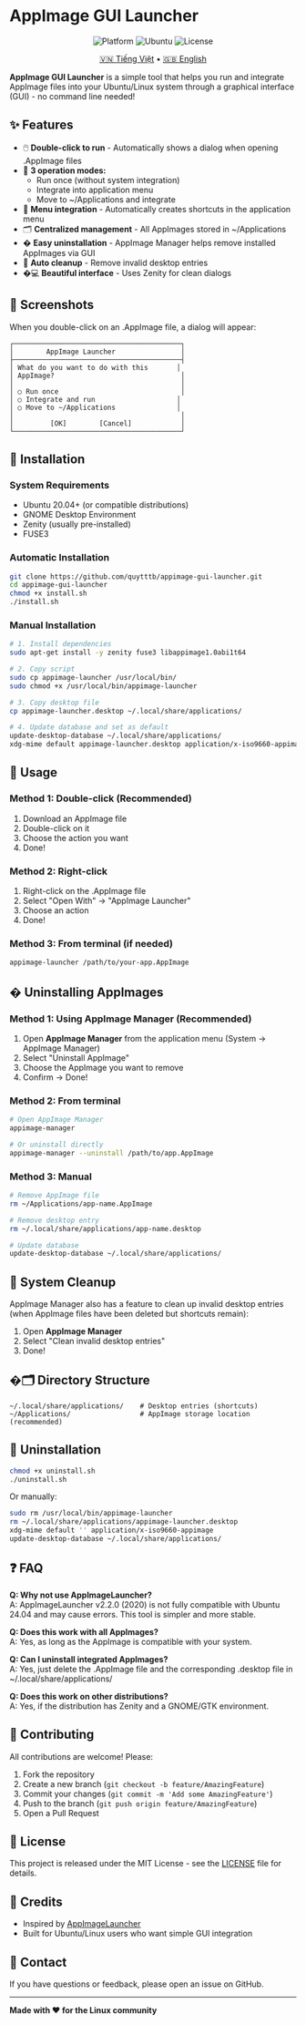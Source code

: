 # AppImage GUI Launcher

<p align="center">
  <img src="https://img.shields.io/badge/Platform-Linux-blue?style=flat-square" alt="Platform">
  <img src="https://img.shields.io/badge/Ubuntu-24.04-orange?style=flat-square" alt="Ubuntu">
  <img src="https://img.shields.io/badge/License-MIT-green?style=flat-square" alt="License">
</p>

<p align="center">
  <a href="README.md">🇻🇳 Tiếng Việt</a> •
  <a href="README.en.md">🇬🇧 English</a>
</p>

**AppImage GUI Launcher** is a simple tool that helps you run and integrate AppImage files into your Ubuntu/Linux system through a graphical interface (GUI) - no command line needed!

## ✨ Features

- 🖱️ **Double-click to run** - Automatically shows a dialog when opening .AppImage files
- 🎯 **3 operation modes:**
  - Run once (without system integration)
  - Integrate into application menu
  - Move to ~/Applications and integrate
- 📱 **Menu integration** - Automatically creates shortcuts in the application menu
- 🗂️ **Centralized management** - All AppImages stored in ~/Applications
- �️ **Easy uninstallation** - AppImage Manager helps remove installed AppImages via GUI
- 🧹 **Auto cleanup** - Remove invalid desktop entries
- �💻 **Beautiful interface** - Uses Zenity for clean dialogs

## 📸 Screenshots

When you double-click on an .AppImage file, a dialog will appear:

```
┌─────────────────────────────────────────┐
│        AppImage Launcher                │
├─────────────────────────────────────────┤
│ What do you want to do with this       │
│ AppImage?                               │
│                                         │
│ ○ Run once                              │
│ ○ Integrate and run                    │
│ ○ Move to ~/Applications               │
│                                         │
│         [OK]        [Cancel]            │
└─────────────────────────────────────────┘
```

## 🚀 Installation

### System Requirements

- Ubuntu 20.04+ (or compatible distributions)
- GNOME Desktop Environment
- Zenity (usually pre-installed)
- FUSE3

### Automatic Installation

```bash
git clone https://github.com/quytttb/appimage-gui-launcher.git
cd appimage-gui-launcher
chmod +x install.sh
./install.sh
```

### Manual Installation

```bash
# 1. Install dependencies
sudo apt-get install -y zenity fuse3 libappimage1.0abi1t64

# 2. Copy script
sudo cp appimage-launcher /usr/local/bin/
sudo chmod +x /usr/local/bin/appimage-launcher

# 3. Copy desktop file
cp appimage-launcher.desktop ~/.local/share/applications/

# 4. Update database and set as default
update-desktop-database ~/.local/share/applications/
xdg-mime default appimage-launcher.desktop application/x-iso9660-appimage
```

## 📖 Usage

### Method 1: Double-click (Recommended)

1. Download an AppImage file
2. Double-click on it
3. Choose the action you want
4. Done!

### Method 2: Right-click

1. Right-click on the .AppImage file
2. Select "Open With" → "AppImage Launcher"
3. Choose an action
4. Done!

### Method 3: From terminal (if needed)

```bash
appimage-launcher /path/to/your-app.AppImage
```

## �️ Uninstalling AppImages

### Method 1: Using AppImage Manager (Recommended)

1. Open **AppImage Manager** from the application menu (System → AppImage Manager)
2. Select "Uninstall AppImage"
3. Choose the AppImage you want to remove
4. Confirm → Done!

### Method 2: From terminal

```bash
# Open AppImage Manager
appimage-manager

# Or uninstall directly
appimage-manager --uninstall /path/to/app.AppImage
```

### Method 3: Manual

```bash
# Remove AppImage file
rm ~/Applications/app-name.AppImage

# Remove desktop entry
rm ~/.local/share/applications/app-name.desktop

# Update database
update-desktop-database ~/.local/share/applications/
```

## 🧹 System Cleanup

AppImage Manager also has a feature to clean up invalid desktop entries (when AppImage files have been deleted but shortcuts remain):

1. Open **AppImage Manager**
2. Select "Clean invalid desktop entries"
3. Done!

## �🗂️ Directory Structure

```
~/.local/share/applications/    # Desktop entries (shortcuts)
~/Applications/                 # AppImage storage location (recommended)
```

## 🔧 Uninstallation

```bash
chmod +x uninstall.sh
./uninstall.sh
```

Or manually:

```bash
sudo rm /usr/local/bin/appimage-launcher
rm ~/.local/share/applications/appimage-launcher.desktop
xdg-mime default '' application/x-iso9660-appimage
update-desktop-database ~/.local/share/applications/
```

## ❓ FAQ

**Q: Why not use AppImageLauncher?**  
A: AppImageLauncher v2.2.0 (2020) is not fully compatible with Ubuntu 24.04 and may cause errors. This tool is simpler and more stable.

**Q: Does this work with all AppImages?**  
A: Yes, as long as the AppImage is compatible with your system.

**Q: Can I uninstall integrated AppImages?**  
A: Yes, just delete the .AppImage file and the corresponding .desktop file in ~/.local/share/applications/

**Q: Does this work on other distributions?**  
A: Yes, if the distribution has Zenity and a GNOME/GTK environment.

## 🤝 Contributing

All contributions are welcome! Please:

1. Fork the repository
2. Create a new branch (`git checkout -b feature/AmazingFeature`)
3. Commit your changes (`git commit -m 'Add some AmazingFeature'`)
4. Push to the branch (`git push origin feature/AmazingFeature`)
5. Open a Pull Request

## 📝 License

This project is released under the MIT License - see the [LICENSE](LICENSE) file for details.

## 🙏 Credits

- Inspired by [AppImageLauncher](https://github.com/TheAssassin/AppImageLauncher)
- Built for Ubuntu/Linux users who want simple GUI integration

## 📧 Contact

If you have questions or feedback, please open an issue on GitHub.

---

**Made with ❤️ for the Linux community**
